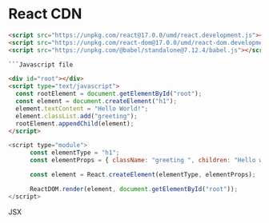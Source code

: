 # React CDN

````html
<script src="https://unpkg.com/react@17.0.0/umd/react.development.js"></script>
<script src="https://unpkg.com/react-dom@17.0.0/umd/react-dom.development.js"></script>
<script src="https://unpkg.com/@babel/standalone@7.12.4/babel.js"></script>

```Javascript file

<div id="root"></div>
<script type="text/javascript">
  const rootElement = document.getElementById("root");
  const element = document.createElement("h1");
  element.textContent = "Hello World!";
  element.classList.add("greeting");
  rootElement.appendChild(element);
</script>
````

```React.js
<script type="module">
      const elementType = "h1";
      const elementProps = { className: "greeting ", children: "Hello world!" };

      const element = React.createElement(elementType, elementProps);

      ReactDOM.render(element, document.getElementById("root"));
</script>

```

JSX

<div id="root"></div>
    <script type="text/babel">
      const element = <h1 className="greeting ">Hello world!</h1>;

      ReactDOM.render(element, document.getElementById("root"));
    </script>

<div id="root"></div>
    <script type="text/babel">
      const name = "Gowtham";
      const className = "greeting";
      const element = <h1 className="greeting ">Hello {name}!</h1>;

      ReactDOM.render(element, document.getElementById("root"));
    </script>

<div id="root"></div>
    <script type="text/babel">
      const fullName = (user) => user.firstName + " " + user.lastName;
      const user = { firstName: "Gowtham", lastName: "Baskaran" };
      const className = "greeting";
      const element = <h1 className="greeting ">Hello {fullName(user)}!</h1>;

      ReactDOM.render(element, document.getElementById("root"));
    </script>
